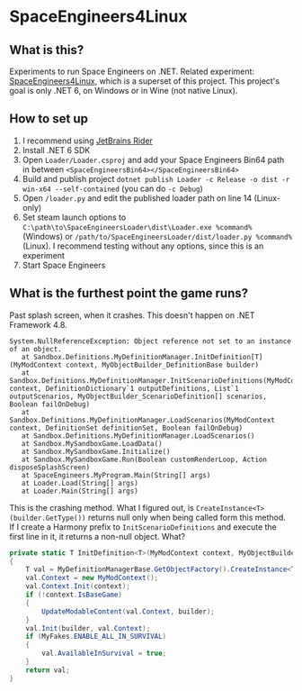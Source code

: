 # SpaceEngineers4Linux

## What is this?

Experiments to run Space Engineers on .NET. Related experiment: [SpaceEngineers4Linux](https://github.com/opekope2/SpaceEngineers4Linux), which is a superset of this project. This project's goal is only .NET 6, on Windows or in Wine (not native Linux).

## How to set up

1. I recommend using [JetBrains Rider](https://www.jetbrains.com/rider/)
2. Install .NET 6 SDK
3. Open `Loader/Loader.csproj` and add your Space Engineers Bin64 path in between `<SpaceEngineersBin64></SpaceEngineersBin64>`
4. Build and publish project `dotnet publish Loader -c Release -o dist -r win-x64 --self-contained` (you can do `-c Debug`)
5. Open `/loader.py` and edit the published loader path on line 14 (Linux-only)
6. Set steam launch options to `C:\path\to\SpaceEngineersLoader\dist\Loader.exe %command%` (Windows) or `/path/to/SpaceEngineersLoader/dist/loader.py %command%` (Linux). I recommend testing without any options, since this is an experiment
7. Start Space Engineers

## What is the furthest point the game runs?

Past splash screen, when it crashes. This doesn't happen on .NET Framework 4.8.

```
System.NullReferenceException: Object reference not set to an instance of an object.
   at Sandbox.Definitions.MyDefinitionManager.InitDefinition[T](MyModContext context, MyObjectBuilder_DefinitionBase builder)
   at Sandbox.Definitions.MyDefinitionManager.InitScenarioDefinitions(MyModContext context, DefinitionDictionary`1 outputDefinitions, List`1 outputScenarios, MyObjectBuilder_ScenarioDefinition[] scenarios, Boolean failOnDebug)
   at Sandbox.Definitions.MyDefinitionManager.LoadScenarios(MyModContext context, DefinitionSet definitionSet, Boolean failOnDebug)
   at Sandbox.Definitions.MyDefinitionManager.LoadScenarios()
   at Sandbox.MySandboxGame.LoadData()
   at Sandbox.MySandboxGame.Initialize()
   at Sandbox.MySandboxGame.Run(Boolean customRenderLoop, Action disposeSplashScreen)
   at SpaceEngineers.MyProgram.Main(String[] args)
   at Loader.Load(String[] args)
   at Loader.Main(String[] args)
```

This is the crashing method. What I figured out, is `CreateInstance<T>(builder.GetType())` returns null only when being called form this method. If I create a Harmony prefix to `InitScenarioDefinitions` and execute the first line in it, it returns a non-null object. What?

```cs
private static T InitDefinition<T>(MyModContext context, MyObjectBuilder_DefinitionBase builder) where T : MyDefinitionBase
{
    T val = MyDefinitionManagerBase.GetObjectFactory().CreateInstance<T>(builder.GetType());
    val.Context = new MyModContext();
    val.Context.Init(context);
    if (!context.IsBaseGame)
    {
        UpdateModableContent(val.Context, builder);
    }
    val.Init(builder, val.Context);
    if (MyFakes.ENABLE_ALL_IN_SURVIVAL)
    {
        val.AvailableInSurvival = true;
    }
    return val;
}
```